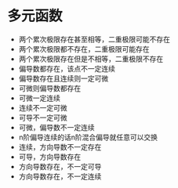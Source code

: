 # 多元函数
- 两个累次极限存在甚至相等，二重极限可能不存在
- 两个累次极限都不存在，二重极限可能存在
- 两个累次极限存在但是不相等，二重极限不存在
- 偏导数都存在，该点不一定连续
- 偏导数存在且连续则一定可微
- 可微则偏导数都存在  
- 可微一定连续
- 连续不一定可微
- 可导不一定可微
- 可微，偏导数不一定连续
- n阶偏导连续的话n阶混合偏导就任意可以交换
- 连续，方向导数不一定存在
- 可导，方向导数存在
- 方向导数存在，不一定可导
- 方向导数存在，不一定连续